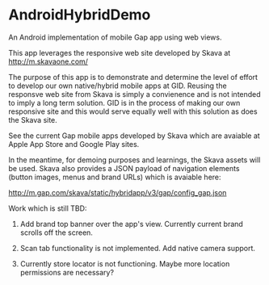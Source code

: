 AndroidHybridDemo
=================

An Android implementation of mobile Gap app using web views.

This app leverages the responsive web site developed by Skava at http://m.skavaone.com/

The purpose of this app is to demonstrate and determine the level of effort to develop our own native/hybrid mobile
apps at GID.  Reusing the responsve web site from Skava is simply a convienence and is not intended to imply
a long term solution.  GID is in the process of making our own responsive site and this would serve equally well with
this solution as does the Skava site.

See the current Gap mobile apps developed by Skava which are avaiable at Apple App Store and Google Play sites.

In the meantime, for demoing purposes and learnings, the Skava assets will be used.  Skava also provides a JSON
payload of navigation elements (button images, menus and brand URLs) which is avaiable here:

http://m.gap.com/skava/static/hybridapp/v3/gap/config_gap.json

Work which is still TBD:

1) Add brand top banner over the app's view.  Currently current brand scrolls off the screen.

2) Scan tab functionality is not implemented.  Add native camera support.

3) Currently store locator is not functioning.  Maybe more location permissions are necessary?
